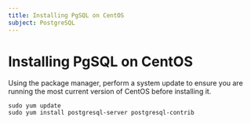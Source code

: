 ```yaml
---
title: Installing PgSQL on CentOS
subject: PostgreSQL
---
```


# Installing PgSQL on CentOS
Using the package manager, perform a system update to ensure you are running the most current version of CentOS before installing it.
```
sudo yum update
sudo yum install postgresql-server postgresql-contrib
```
